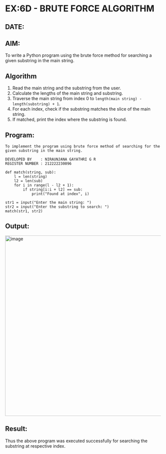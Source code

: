 # EX:6D - BRUTE FORCE ALGORITHM  
## DATE:  

## AIM:

To write a Python program using the brute force method for searching a given substring in the main string.

## Algorithm  

1. Read the main string and the substring from the user.  
2. Calculate the lengths of the main string and substring.  
3. Traverse the main string from index 0 to `length(main string) - length(substring) + 1`.  
4. For each index, check if the substring matches the slice of the main string.  
5. If matched, print the index where the substring is found.  

## Program:

```
To implement the program using brute force method of searching for the given substring in the main string.

DEVELOPED BY    : NIRAUNJANA GAYATHRI G R
REGISTER NUMBER : 212222230096
```
```
def match(string, sub):
    l = len(string)
    l2 = len(sub)
    for i in range(l - l2 + 1):
        if string[i:i + l2] == sub:
            print("Found at index", i)

str1 = input("Enter the main string: ")
str2 = input("Enter the substring to search: ")
match(str1, str2)
```

## Output:

<img width="585" alt="image" src="https://github.com/user-attachments/assets/6e36112c-c8e3-4873-9c2d-061355914bca" />

## Result:

Thus the above program was executed successfully for searching the substring at respective index.
